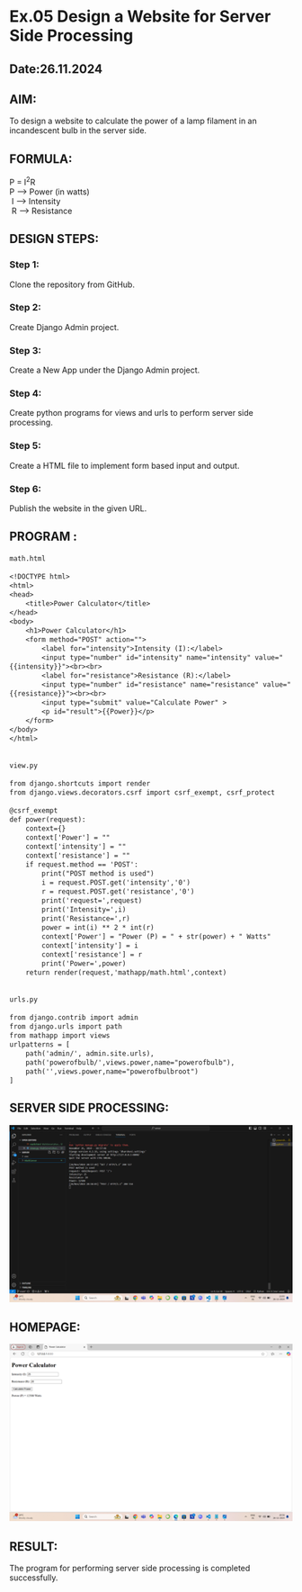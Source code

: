 # Ex.05 Design a Website for Server Side Processing
## Date:26.11.2024

## AIM:
 To design a website to calculate the power of a lamp filament in an incandescent bulb in the server side. 


## FORMULA:
P = I<sup>2</sup>R
<br> P --> Power (in watts)
<br> I --> Intensity
<br> R --> Resistance

## DESIGN STEPS:

### Step 1:
Clone the repository from GitHub.

### Step 2:
Create Django Admin project.

### Step 3:
Create a New App under the Django Admin project.

### Step 4:
Create python programs for views and urls to perform server side processing.

### Step 5:
Create a HTML file to implement form based input and output.

### Step 6:
Publish the website in the given URL.

## PROGRAM :
```
math.html

<!DOCTYPE html>
<html>
<head>
    <title>Power Calculator</title>
</head>
<body>
    <h1>Power Calculator</h1>
    <form method="POST" action="">
        <label for="intensity">Intensity (I):</label>
        <input type="number" id="intensity" name="intensity" value="{{intensity}}"><br><br>
        <label for="resistance">Resistance (R):</label>
        <input type="number" id="resistance" name="resistance" value="{{resistance}}"><br><br>
        <input type="submit" value="Calculate Power" >
        <p id="result">{{Power}}</p>
    </form>
</body>
</html>


view.py

from django.shortcuts import render 
from django.views.decorators.csrf import csrf_exempt, csrf_protect

@csrf_exempt
def power(request): 
    context={} 
    context['Power'] = "" 
    context['intensity'] = "" 
    context['resistance'] = "" 
    if request.method == 'POST': 
        print("POST method is used")
        i = request.POST.get('intensity','0')
        r = request.POST.get('resistance','0')
        print('request=',request) 
        print('Intensity=',i) 
        print('Resistance=',r) 
        power = int(i) ** 2 * int(r) 
        context['Power'] = "Power (P) = " + str(power) + " Watts" 
        context['intensity'] = i
        context['resistance'] = r 
        print('Power=',power) 
    return render(request,'mathapp/math.html',context)


urls.py

from django.contrib import admin 
from django.urls import path 
from mathapp import views 
urlpatterns = [ 
    path('admin/', admin.site.urls), 
    path('powerofbulb/',views.power,name="powerofbulb"),
    path('',views.power,name="powerofbulbroot")
]
```

## SERVER SIDE PROCESSING:
![alt text](<Screenshot 2024-11-26 210009.png>)

## HOMEPAGE:
![alt text](<Screenshot 2024-11-26 205843.png>)

## RESULT:
The program for performing server side processing is completed successfully.
